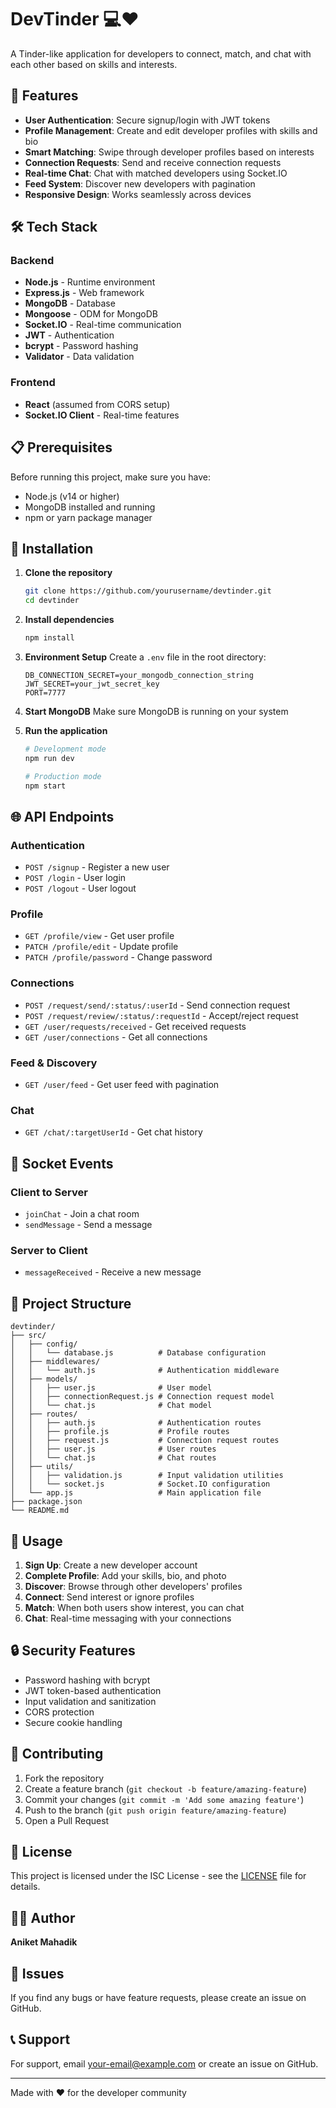 # DevTinder 💻❤️

A Tinder-like application for developers to connect, match, and chat with each other based on skills and interests.

## 🚀 Features

- **User Authentication**: Secure signup/login with JWT tokens
- **Profile Management**: Create and edit developer profiles with skills and bio
- **Smart Matching**: Swipe through developer profiles based on interests
- **Connection Requests**: Send and receive connection requests
- **Real-time Chat**: Chat with matched developers using Socket.IO
- **Feed System**: Discover new developers with pagination
- **Responsive Design**: Works seamlessly across devices

## 🛠️ Tech Stack

### Backend
- **Node.js** - Runtime environment
- **Express.js** - Web framework
- **MongoDB** - Database
- **Mongoose** - ODM for MongoDB
- **Socket.IO** - Real-time communication
- **JWT** - Authentication
- **bcrypt** - Password hashing
- **Validator** - Data validation

### Frontend
- **React** (assumed from CORS setup)
- **Socket.IO Client** - Real-time features

## 📋 Prerequisites

Before running this project, make sure you have:

- Node.js (v14 or higher)
- MongoDB installed and running
- npm or yarn package manager

## 🔧 Installation

1. **Clone the repository**
   ```bash
   git clone https://github.com/yourusername/devtinder.git
   cd devtinder
   ```

2. **Install dependencies**
   ```bash
   npm install
   ```

3. **Environment Setup**
   Create a `.env` file in the root directory:
   ```env
   DB_CONNECTION_SECRET=your_mongodb_connection_string
   JWT_SECRET=your_jwt_secret_key
   PORT=7777
   ```

4. **Start MongoDB**
   Make sure MongoDB is running on your system

5. **Run the application**
   ```bash
   # Development mode
   npm run dev
   
   # Production mode
   npm start
   ```

## 🌐 API Endpoints

### Authentication
- `POST /signup` - Register a new user
- `POST /login` - User login
- `POST /logout` - User logout

### Profile
- `GET /profile/view` - Get user profile
- `PATCH /profile/edit` - Update profile
- `PATCH /profile/password` - Change password

### Connections
- `POST /request/send/:status/:userId` - Send connection request
- `POST /request/review/:status/:requestId` - Accept/reject request
- `GET /user/requests/received` - Get received requests
- `GET /user/connections` - Get all connections

### Feed & Discovery
- `GET /user/feed` - Get user feed with pagination

### Chat
- `GET /chat/:targetUserId` - Get chat history

## 🔌 Socket Events

### Client to Server
- `joinChat` - Join a chat room
- `sendMessage` - Send a message

### Server to Client
- `messageReceived` - Receive a new message

## 📁 Project Structure

```
devtinder/
├── src/
│   ├── config/
│   │   └── database.js          # Database configuration
│   ├── middlewares/
│   │   └── auth.js              # Authentication middleware
│   ├── models/
│   │   ├── user.js              # User model
│   │   ├── connectionRequest.js # Connection request model
│   │   └── chat.js              # Chat model
│   ├── routes/
│   │   ├── auth.js              # Authentication routes
│   │   ├── profile.js           # Profile routes
│   │   ├── request.js           # Connection request routes
│   │   ├── user.js              # User routes
│   │   └── chat.js              # Chat routes
│   ├── utils/
│   │   ├── validation.js        # Input validation utilities
│   │   └── socket.js            # Socket.IO configuration
│   └── app.js                   # Main application file
├── package.json
└── README.md
```

## 🚦 Usage

1. **Sign Up**: Create a new developer account
2. **Complete Profile**: Add your skills, bio, and photo
3. **Discover**: Browse through other developers' profiles
4. **Connect**: Send interest or ignore profiles
5. **Match**: When both users show interest, you can chat
6. **Chat**: Real-time messaging with your connections

## 🔒 Security Features

- Password hashing with bcrypt
- JWT token-based authentication
- Input validation and sanitization
- CORS protection
- Secure cookie handling

## 🤝 Contributing

1. Fork the repository
2. Create a feature branch (`git checkout -b feature/amazing-feature`)
3. Commit your changes (`git commit -m 'Add some amazing feature'`)
4. Push to the branch (`git push origin feature/amazing-feature`)
5. Open a Pull Request

## 📝 License

This project is licensed under the ISC License - see the [LICENSE](LICENSE) file for details.

## 👨‍💻 Author

**Aniket Mahadik**

## 🐛 Issues

If you find any bugs or have feature requests, please create an issue on GitHub.

## 📞 Support

For support, email your-email@example.com or create an issue on GitHub.

---

Made with ❤️ for the developer community